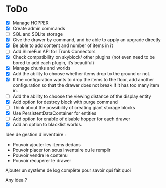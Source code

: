 # ToDo

- [x] Manage HOPPER
- [x] Create admin commands
- [ ] SQL and SQLite storage
- [x] Give the drawer by command, and be able to apply an upgrade directly
- [x] Be able to add content and number of items in it
- [ ] Add SlimeFun API for Trunk Connectors
- [x] Check compatibility on skyblock/ other plugins (not even need to be bored to add each plugin, it’s beautiful)
- [x] Manage chunks and worlds
- [x] Add the ability to choose whether items drop to the ground or not.
- [x] If the configuration wants to drop the items to the floor, add another configuration so that the drawer does not break if it has too many item in. 
- [ ] Add the ability to choose the viewing distance of the display entity 
- [x] Add option for destroy block with purge command 
- [ ] Think about the possibility of creating giant storage blocks
- [x] Use PersistentDataContainer for entities
- [ ] Add option for enable of disable hopper for each drawer
- [x] Add an option to blacklist worlds.

Idée de gestion d'inventaire :
- Pouvoir ajouter les items dedans
- Pouvoir placer ton sous inventaire ou le remplir
- Pouvoir vendre le contenu
- Pouvoir récupérer le drawer

Ajouter un système de log complète pour savoir qui fait quoi

Any idea ?